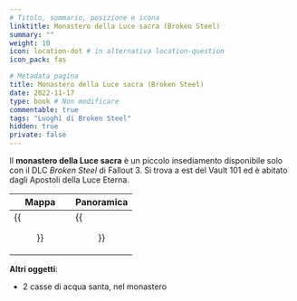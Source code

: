 ```yaml
---
# Titolo, sommario, posizione e icona
linktitle: Monastero della Luce sacra (Broken Steel)
summary: ""
weight: 10
icon: location-dot # in alternativa location-question
icon_pack: fas

# Metadata pagina
title: Monastero della Luce sacra (Broken Steel)
date: 2022-11-17
type: book # Non modificare
commentable: true
tags: "Luoghi di Broken Steel"
hidden: true
private: false 
---
```


<div class="fo3">

Il **monastero della Luce sacra** è un piccolo insediamento disponibile solo con il DLC *Broken Steel* di Fallout 3. Si trova a est del Vault 101 ed è abitato dagli Apostoli della Luce Eterna.

| Mappa                              | Panoramica                     |
| ---------------------------------- | ------------------------------ |
| {{<figure src="fo3/Holy_Light_Monastery_loc.webp">}}| {{<figure src="fo3/Holy_Light_Monastery.webp">}}| 

**Altri oggetti**:
- 2 casse di acqua santa, nel monastero

</div>
